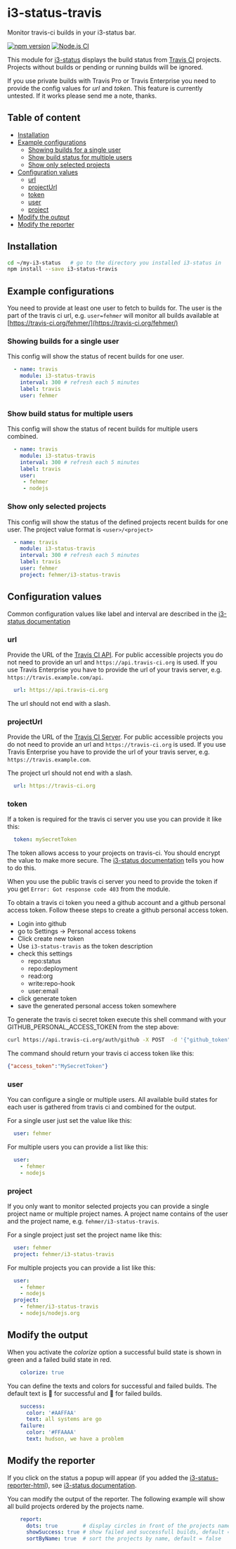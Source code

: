 # i3-status-travis

Monitor travis-ci builds in your i3-status bar.

[![npm version](https://img.shields.io/npm/v/i3-status-travis.svg?style=flat-square)](https://www.npmjs.com/package/i3-status-travis) 
[![Node.js CI](https://github.com/fehmer/i3-status-travis/actions/workflows/node.js.yml/badge.svg)](https://github.com/fehmer/i3-status-travis/actions/workflows/node.js.yml)

This module for [i3-status](https://www.npmjs.com/package/i3-status) displays the build status from [Travis CI](https://travis-ci.org) projects. Projects without builds or pending or running builds will be ignored.

If you use private builds with Travis Pro or Travis Enterprise you need to provide the config values for *url* and  *token*. This feature is currently untested. If it works please send me a note, thanks.


## Table of content
<!-- MarkdownTOC autolink="true" -->

- [Installation](#installation)
- [Example configurations](#example-configurations)
  - [Showing builds for a single user](#showing-builds-for-a-single-user)
  - [Show build status for multiple users](#show-build-status-for-multiple-users)
  - [Show only selected projects](#show-only-selected-projects)
- [Configuration values](#configuration-values)
  - [url](#url)
  - [projectUrl](#projecturl)
  - [token](#token)
  - [user](#user)
  - [project](#project)
- [Modify the output](#modify-the-output)
- [Modify the reporter](#modify-the-reporter)

<!-- /MarkdownTOC -->


## Installation

``` sh
cd ~/my-i3-status   # go to the directory you installed i3-status in
npm install --save i3-status-travis
```


## Example configurations

You need to provide at least one user to fetch to builds for. The user is the part of the travis ci url, e.g. ```user=fehmer``` will monitor all builds available at [https://travis-ci.org/fehmer/](https://travis-ci.org/fehmer/)

### Showing builds for a single user

This config will show the status of recent builds for one user.

``` yaml
  - name: travis
    module: i3-status-travis
    interval: 300 # refresh each 5 minutes
    label: travis
    user: fehmer
```


### Show build status for multiple users

This config will show the status of recent builds for multiple users combined.


``` yaml
  - name: travis
    module: i3-status-travis
    interval: 300 # refresh each 5 minutes
    label: travis
    user: 
     - fehmer
     - nodejs
```



### Show only selected projects

This config will show the status of the defined projects recent builds for one user. The project value format is ```<user>/<project>```


``` yaml
  - name: travis
    module: i3-status-travis
    interval: 300 # refresh each 5 minutes
    label: travis
    user: fehmer
    project: fehmer/i3-status-travis
```


## Configuration values

Common configuration values like label and interval are described in the [i3-status documentation](https://github.com/fehmer/i3-status/blob/master/docs/configuration.md)


### url

Provide the URL of the [Travis CI API](https://docs.travis-ci.com/api#overview). For public accessible projects you do not need to provide an url and ```https://api.travis-ci.org``` is used.  If you use Travis Enterprise you have to provide the url of your travis server, e.g. ```https://travis.example.com/api```.


``` yaml
  url: https://api.travis-ci.org
```

The url should not end with a slash.

### projectUrl

Provide the URL of the [Travis CI Server](https://travis-ci.org/). For public accessible projects you do not need to provide an url and ```https://travis-ci.org``` is used.  If you use Travis Enterprise you have to provide the url of your travis server, e.g. ```https://travis.example.com```.

The project url should not end with a slash.

``` yaml
  url: https://travis-ci.org
```

### token

If a token is required for the travis ci server you use you can provide it like this:

``` yaml
  token: mySecretToken
```

The token allows access to your projects on travis-ci. You should encrypt the value to make more secure. The [i3-status documentation](https://github.com/fehmer/i3-status#a-note-on-security) tells you how to do this.

When you use the public travis ci server you need to provide the token if you get ```Error: Got response code 403``` from the module. 

To obtain a travis ci token you need a github account and a github personal access token. Follow theese steps to create a github personal access token.

- Login into github
- go to Settings -> Personal access tokens
- Click create new token
- Use ```i3-status-travis``` as the token description
- check this settings
  + repo:status
  + repo:deployment
  + read:org
  + write:repo-hook
  + user:email
- click generate token
- save the generated personal access token somewhere

To generate the travis ci secret token execute this shell command with your GITHUB_PERSONAL_ACCESS_TOKEN from the step above:

```sh
curl https://api.travis-ci.org/auth/github -X POST  -d '{"github_token":"GITHUB_PERSONAL_ACCESS_TOKEN"}'  -H "Accept: application/vnd.travis-ci.2+json" -H "User-Agent: MyClient/1.0.0" -H "Content-Type: application/json"
```

The command should return your travis ci access token like this:

``` json
{"access_token":"MySecretToken"}
```


### user

You can configure a single or multiple users. All available build states for each user is gathered from travis ci and combined for the output.

For a single user just set the value like this:

``` yaml
  user: fehmer
```


For multiple users you can provide a list like this:


``` yaml
  user:
    - fehmer
    - nodejs
```


### project

If you only want to monitor selected projects you can provide a single project name or multiple project names. A project name contains of the user and the project name, e.g. ```fehmer/i3-status-travis```.

For a single project just set the project name like this:

``` yaml
  user: fehmer
  project: fehmer/i3-status-travis
```


For multiple projects you can provide a list like this:

``` yaml
  user:
    - fehmer
    - nodejs
  project:
    - fehmer/i3-status-travis
    - nodejs/nodejs.org
```


## Modify the output 

When you activate the *colorize* option a successful build state is shown in green and a failed build state in red. 

``` yaml
    colorize: true
```


You can define the texts and colors for successful and failed builds.
The default text is **** for successful and **** for failed builds.

``` yaml
    success:
      color: '#AAFFAA'
      text: all systems are go
    failure:
      color: '#FFAAAA'
      text: hudson, we have a problem
```

## Modify the reporter

If you click on the status a popup will appear (if you added the [i3-status-reporter-html](https://github.com/fehmer/i3-status-reporter-html)), see [i3-status documentation](https://github.com/fehmer/i3-status#reporters).

You can modify the output of the reporter. The following example will show all build projects ordered by the projects name.

``` yaml
    report:
      dots: true        # display circles in front of the projects name, default = true
      showSuccess: true # show failed and successfull builds, default = false, only failed builds are shown
      sortByName: true  # sort the projects by name, default = false
```

